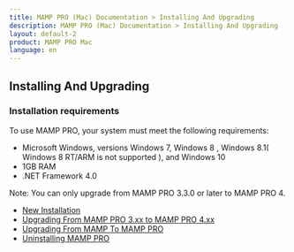```yaml
---
title: MAMP PRO (Mac) Documentation > Installing And Upgrading
description: MAMP PRO (Mac) Documentation > Installing And Upgrading
layout: default-2
product: MAMP PRO Mac
language: en
---
```


## Installing And Upgrading

### Installation requirements

To use MAMP PRO, your system must meet the following requirements:

- Microsoft Windows, versions Windows 7, Windows 8 ,  Windows 8.1( Windows 8 RT/ARM is not supported ), and Windows 10
- 1GB  RAM
- .NET Framework 4.0

<div class="alert" role="alert"> 
Note: You can only upgrade from MAMP PRO 3.3.0 or later to MAMP PRO 4.
</div>

- [New Installation](New-Install/)  
- [Upgrading From MAMP PRO 3.xx to MAMP PRO 4.xx](MAMP-PRO-3xx-4xx-Upgrade/)   
- [Upgrading From MAMP To MAMP PRO](MAMP-MAMP-PRO-Upgrade/)
- [Uninstalling MAMP PRO](Uninstall/)


